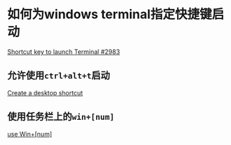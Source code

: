 # 如何为windows terminal指定快捷键启动

[Shortcut key to launch Terminal #2983](https://github.com/microsoft/terminal/issues/2983)

## 允许使用`ctrl+alt+t`启动

[Create a desktop shortcut](https://github.com/microsoft/terminal/issues/2983#issuecomment-593647124)

## 使用任务栏上的`win+[num]`

[use Win+[num]](https://github.com/microsoft/terminal/issues/2983#issuecomment-536577718)
